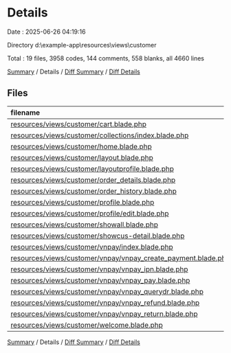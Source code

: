 # Details

Date : 2025-06-26 04:19:16

Directory d:\\example-app\\resources\\views\\customer

Total : 19 files,  3958 codes, 144 comments, 558 blanks, all 4660 lines

[Summary](results.md) / Details / [Diff Summary](diff.md) / [Diff Details](diff-details.md)

## Files
| filename | language | code | comment | blank | total |
| :--- | :--- | ---: | ---: | ---: | ---: |
| [resources/views/customer/cart.blade.php](/resources/views/customer/cart.blade.php) | PHP | 711 | 11 | 103 | 825 |
| [resources/views/customer/collections/index.blade.php](/resources/views/customer/collections/index.blade.php) | PHP | 40 | 0 | 2 | 42 |
| [resources/views/customer/home.blade.php](/resources/views/customer/home.blade.php) | PHP | 610 | 19 | 80 | 709 |
| [resources/views/customer/layout.blade.php](/resources/views/customer/layout.blade.php) | PHP | 516 | 13 | 66 | 595 |
| [resources/views/customer/layoutprofile.blade.php](/resources/views/customer/layoutprofile.blade.php) | PHP | 53 | 1 | 9 | 63 |
| [resources/views/customer/order\_details.blade.php](/resources/views/customer/order_details.blade.php) | PHP | 87 | 0 | 15 | 102 |
| [resources/views/customer/order\_history.blade.php](/resources/views/customer/order_history.blade.php) | PHP | 107 | 0 | 22 | 129 |
| [resources/views/customer/profile.blade.php](/resources/views/customer/profile.blade.php) | PHP | 214 | 0 | 25 | 239 |
| [resources/views/customer/profile/edit.blade.php](/resources/views/customer/profile/edit.blade.php) | PHP | 204 | 8 | 34 | 246 |
| [resources/views/customer/showall.blade.php](/resources/views/customer/showall.blade.php) | PHP | 649 | 60 | 113 | 822 |
| [resources/views/customer/showcus-detail.blade.php](/resources/views/customer/showcus-detail.blade.php) | PHP | 147 | 0 | 17 | 164 |
| [resources/views/customer/vnpay/index.blade.php](/resources/views/customer/vnpay/index.blade.php) | PHP | 96 | 0 | 7 | 103 |
| [resources/views/customer/vnpay/vnpay\_create\_payment.blade.php](/resources/views/customer/vnpay/vnpay_create_payment.blade.php) | PHP | 47 | 5 | 9 | 61 |
| [resources/views/customer/vnpay/vnpay\_ipn.blade.php](/resources/views/customer/vnpay/vnpay_ipn.blade.php) | PHP | 64 | 21 | 7 | 92 |
| [resources/views/customer/vnpay/vnpay\_pay.blade.php](/resources/views/customer/vnpay/vnpay_pay.blade.php) | PHP | 58 | 0 | 7 | 65 |
| [resources/views/customer/vnpay/vnpay\_querydr.blade.php](/resources/views/customer/vnpay/vnpay_querydr.blade.php) | PHP | 118 | 4 | 13 | 135 |
| [resources/views/customer/vnpay/vnpay\_refund.blade.php](/resources/views/customer/vnpay/vnpay_refund.blade.php) | PHP | 145 | 2 | 11 | 158 |
| [resources/views/customer/vnpay/vnpay\_return.blade.php](/resources/views/customer/vnpay/vnpay_return.blade.php) | PHP | 0 | 0 | 1 | 1 |
| [resources/views/customer/welcome.blade.php](/resources/views/customer/welcome.blade.php) | PHP | 92 | 0 | 17 | 109 |

[Summary](results.md) / Details / [Diff Summary](diff.md) / [Diff Details](diff-details.md)